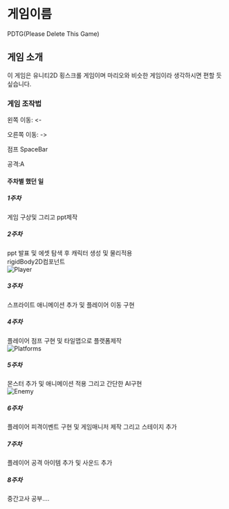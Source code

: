 # 게임이름

PDTG(Please Delete This Game)

## 게임 소개

이 게임은 유니티2D 횡스크롤 게임이며 마리오와 비슷한 게임이라 생각하시면 편할 듯 싶습니다.


### 게임 조작법 

왼쪽 이동: <-

오른쪽 이동: ->

점프 SpaceBar

공격:A

#### 주차별 했던 일
##### 1주차

게임 구상및 그리고 ppt제작

##### 2주차

ppt 발표 및 에셋 탐색 후 캐릭터 생성 및 물리적용    
rigidBody2D컴포넌트      
![Player](https://user-images.githubusercontent.com/101154354/164977987-b9b1e96a-9279-408d-bb64-89e9b67f788e.png)


##### 3주차

스프라이트 애니메이션 추가 및 플레이어 이동 구현

##### 4주차

플레이어 점프 구현 및 타일맵으로 플랫폼제작    
![Platforms](https://user-images.githubusercontent.com/101154354/164978078-33a59870-0e55-43da-a13c-e99f327f09f8.png)


##### 5주차

몬스터 추가 및 애니메이션 적용 그리고 간단한 AI구현    
![Enemy](https://user-images.githubusercontent.com/101154354/164978062-18f5a101-d9d6-4787-b691-764cabbbf896.png)

##### 6주차

플레이어 피격이벤트 구현 및 게임매니저 제작 그리고 스테이지 추가

##### 7주차

플레이어 공격 아이템 추가 및 사운드 추가

##### 8주차

중간고사 공부....



